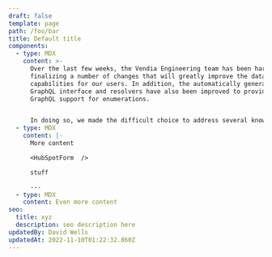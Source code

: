 ```yaml
---
draft: false
template: page
path: /foo/bar
title: Default title
components:
  - type: MDX
    content: >-
      Over the last few weeks, the Vendia Engineering team has been hard at work
      finalizing a number of changes that will greatly improve the data modeling
      capabilities for our users. In addition, the automatically generated
      GraphQL interface and resolvers have also been improved to provide native
      GraphQL support for enumerations.


      In doing so, we made the difficult choice to address several known issues in ways that will not be backwards compatible. Because some of these changes will impact existing Unis, we've created a [detailed blog post](https://www.vendia.com/blog/open-beta-changes) to help those with the migration process. We're confident these changes, once released, will make for a significantly better experience for current and future users.
  - type: MDX
    content: |-
      More content

      <HubSpotForm  />

      stuff

      ---
  - type: MDX
    content: Even more content
seo:
  title: xyz
  description: seo description here
updatedBy: David Wells
updatedAt: 2022-11-10T01:22:32.860Z
---
```

